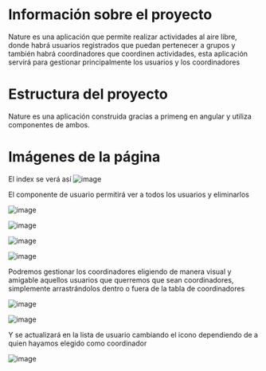 <h1>Información sobre el proyecto</h1>

Nature es una aplicación que permite realizar actividades al aire libre, donde habrá usuarios registrados que puedan pertenecer a grupos y también habrá coordinadores que coordinen actividades, esta aplicación servirá para gestionar principalmente los usuarios y los coordinadores

<h1>Estructura del proyecto</h1>

Nature es una aplicación construida gracias a primeng en angular y utiliza componentes de ambos.

<h1>Imágenes de la página</h1>

El index se verá así ![image](https://cdn.discordapp.com/attachments/393868752086761475/920066436670558208/img1.png)

El componente de usuario permitirá ver a todos los usuarios y eliminarlos

![image](https://user-images.githubusercontent.com/72435195/145893084-8c019321-fb24-44b8-800c-1bf11301b193.png)

![image](https://user-images.githubusercontent.com/72435195/145893190-7f9f77e9-de43-4e0e-9c66-883e8d9470f5.png)

![image](https://user-images.githubusercontent.com/72435195/145893256-0f015877-ab79-489f-b0ee-f0e87edd88aa.png)

![image](https://user-images.githubusercontent.com/72435195/145893298-b75eb19c-b628-4527-8498-8f55840bc3bf.png)

Podremos gestionar los coordinadores eligiendo de manera visual y amigable aquellos usuarios que querremos que sean coordinadores, simplemente arrastrándolos dentro o fuera de la tabla de coordinadores

![image](https://user-images.githubusercontent.com/72435195/145893483-096eac1e-bfd4-4f59-bf42-1fda8dff018d.png)

![image](https://user-images.githubusercontent.com/72435195/145893499-276554b6-228c-49ba-b39d-666590c0816a.png)

Y se actualizará en la lista de usuario cambiando el icono dependiendo de a quien hayamos elegido como coordinador

![image](https://user-images.githubusercontent.com/72435195/145893604-78704f59-0c3b-4e86-ac03-36fd41f98b89.png)
